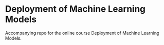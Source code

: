 # Deployment of Machine Learning Models

Accompanying repo for the online course Deployment of Machine Learning Models.

